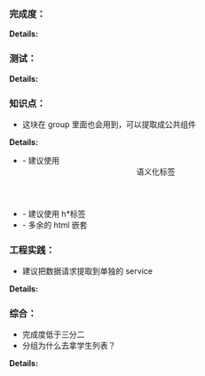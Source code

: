 ### 完成度：

**Details:**

### 测试：

**Details:**

### 知识点：

- 这块在 group 里面也会用到，可以提取成公共组件

**Details:**

- \- 建议使用<header>语义化标签
- \- 建议使用 h\*标签
- \- 多余的 html 嵌套

### 工程实践：

- 建议把数据请求提取到单独的 service

**Details:**

### 综合：

- 完成度低于三分二
- 分组为什么去拿学生列表？

**Details:**
